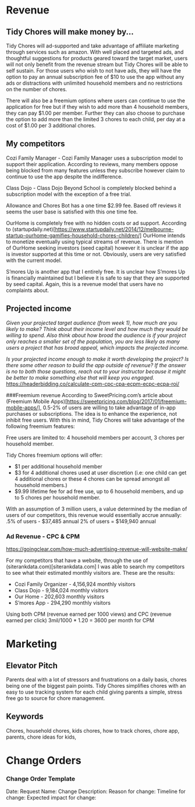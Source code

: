 # Revenue

## Tidy Chores will make money by...

Tidy Chores will ad-supported and take advantage of affiliate marketing through services such as amazon. With well placed and targeted ads, and thoughtful suggestions for products geared toward the target market, users will not only benefit from the revenue stream but Tidy Chores will be able to self sustain. For those users who wish to not have ads, they will have the option to pay an annual subscription fee of $10 to use the app without any ads or distractions with unlimited household members and no restrictions on the number of chores. 

There will also be a freemium options where users can continue to use the application for free but if they wish to add more than 4 household members, they can pay $1.00 per member. Further they can also choose to purchase the option to add more than the limited 3 chores to each child, per day at a cost of $1.00 per 3 additional chores.

## My competitors
Cozi Family Manager - Cozi Family Manager uses a subscription model to support their application. According to reviews, many members oppose being blocked from many features unless they subscribe however claim to continue to use the app despite the indifference.

Class Dojo - Class Dojo Beyond School is completely blocked behind a subscription model with the exception of a free trial. 

Allowance and Chores Bot has a one time $2.99 fee. Based off reviews it seems the user base is satisfied with this one time fee.

OurHome is completely free with no hidden costs or ad support. According to (startupdaily.net)[https://www.startupdaily.net/2014/12/melbourne-startup-ourhome-gamifies-household-chores-children/] OurHome intends to monetize eventually using typical streams of revenue. There is mention of OurHome seeking investors (seed capital) however it is unclear if the app is investor supported at this time or not. Obviously, users are very satisfied with the current model.

S’mores Up is another app that I entirely free. It is unclear how S’mores Up is financially maintained but I believe it is safe to say that they are supported by seed capital. Again, this is a revenue model that users have no complaints about.

## Projected income
*Given your projected target audience (from week 1), how much are you likely to make? Think about their income level and how much they would be willing to spend. Also think about how broad the audience is if your project only reaches a smaller set of the population, you are less likely as many users a project that has broad appeal, which impacts the projected income.*

*Is your projected income enough to make it worth developing the project? Is there some other reason to build the app outside of revenue? If the answer is no to both those questions, reach out to your instructor because it might be better to make something else that will keep you engaged.*
https://headerbidding.co/calculate-cpm-cpc-cpa-ecpm-ecpc-ecpa-roi/

###Freemium revenue
According to SweetPricing.com’s article about (Freemium Mobile Apps)[https://sweetpricing.com/blog/2017/01/freemium-mobile-apps/], 0.5-2% of users are willing to take advantage of in-app purchases or subscriptions. The idea is to enhance the experience, not inhibit free users. With this in mind, Tidy Chores will take advantage of the following freemium features:

Free users are limited to: 4 household members per account, 3 chores per household member.

Tidy Chores freemium options will offer:
 * $1 per additional household member
 * $3 for 4 additional chores used at user discretion (i.e: one child can get 4 additional chores or these 4 chores can be spread amongst all household members.)
 * $9.99 lifetime fee for ad free use, up to 6 household members, and up to 5 chores per household member.

With an assumption of 3 million users, a value determined by the median of users of our competitors, this revenue would essentially accrue annually: 
.5% of users - $37,485 annual
2% of users = $149,940 annual

### Ad Revenue - CPC & CPM
https://goingclear.com/how-much-advertising-revenue-will-website-make/

For my competitors that have a website, through the use of (siterankdata.com)[siterankdata.com] I was able to search my competitors to see what their estimated monthly visitors are. These are the results:

 * Cozi Family Organizer - 4,156,924 monthly visitors
 * Class Dojo - 9,184,024 monthly visitors
 * Our Home - 202,603 monthly visitors
 * S’mores App - 294,290 monthly visitors

Using both CPM (revenue earned per 1000 views) and CPC (revenue earned per click)
 3mil/1000 * 1.20 = 3600 per month for CPM


# Marketing

## Elevator Pitch

Parents deal with a lot of stressors and frustrations on a daily basis, chores being one of the biggest pain points. Tidy Chores simplifies chores with an easy to use tracking system for each child giving parents a simple, stress free go to source for chore management.

## Keywords

Chores, household chores, kids chores, how to track chores, chore app, parents, chore ideas for kids, 

# Change Orders

### Change Order Template
Date: 
Request Name: 
Change Description:
Reason for change:
Timeline for change:
Expected impact for change:
